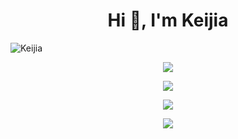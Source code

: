 
<h1 align="center">Hi 👋, I'm Keijia</h1>

<p align="left"> <img src="https://komarev.com/ghpvc/?username=Airkek" alt="Keijia" /> </p>

<p align="center"> <img src="https://user-images.githubusercontent.com/45855057/129081594-ed6d6a1d-0bb8-408d-a9e1-5c4d9e92e188.jpg" /> </p>

<p align="center"> <img src="https://github-readme-stats.vercel.app/api?username=Airkek&count_private=true&show_icons=true&theme=tokyonight" /> </p>
<p align="center"> <img src="https://github-readme-stats.vercel.app/api/top-langs/?username=Airkek&theme=tokyonight" /> </p>
<p align="center"> <img src="https://github-readme-stats.vercel.app/api/wakatime?username=Airkek&theme=tokyonight" /> </p>
